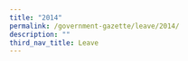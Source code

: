 ```yaml
---
title: "2014"
permalink: /government-gazette/leave/2014/
description: ""
third_nav_title: Leave
---
```


